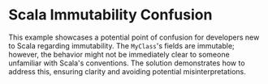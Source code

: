 # Scala Immutability Confusion

This example showcases a potential point of confusion for developers new to Scala regarding immutability.  The `MyClass`'s fields are immutable; however, the behavior might not be immediately clear to someone unfamiliar with Scala's conventions. The solution demonstrates how to address this, ensuring clarity and avoiding potential misinterpretations. 